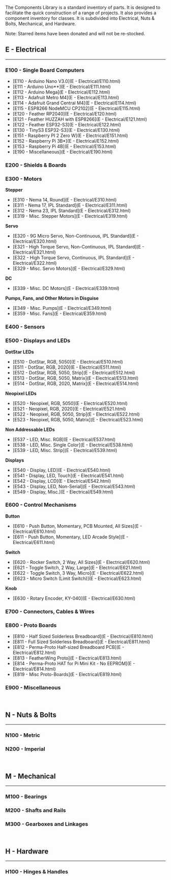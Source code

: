 
The Components Library is a standard inventory of parts. It is designed to facilitate the quick construction of a range of projects. It also provides a component inventory for classes.  It is subdivided into Electrical, Nuts & Bolts, Mechanical, and Hardware.  

Note: Starred items have been donated and will not be re-stocked.

## E - Electrical
***

### E100 - Single Board Computers

- [E110  -  Arduino Nano V3.0](E - Electrical/E110.html)
- [E111  -  Arduino Uno**](E - Electrical/E111.html)
- [E112  -  Arduino Mega](E - Electrical/E112.html)
- [E113  -  Adafruit Metro M4](E - Electrical/E113.html)
- [E114  -  Adafruit Grand Central M4](E - Electrical/E114.html)
- [E115  -  ESP8266 NodeMCU CP2102](E - Electrical/E115.html)
- [E120  -  Feather RP2040](E - Electrical/E120.html)
- [E121  -  Feather HUZZAH with ESP8266](E - Electrical/E121.html)
- [E122  -  Feather ESP32-S3](E - Electrical/E122.html)
- [E130  -  TinyS3 ESP32-S3](E - Electrical/E130.html)
- [E151  -  Raspberry PI 2 Zero W](E - Electrical/E151.html)
- [E152  -  Raspberry Pi 3B*](E - Electrical/E152.html)
- [E153  -  Raspberry Pi 4B](E - Electrical/E153.html)
- [E190  -  Miscellaneous](E - Electrical/E190.html)

### E200 - Shields & Boards

### E300 - Motors 

**Stepper**
- [E310  -  Nema 14, Round](E - Electrical/E310.html)
- [E311  -  Nema 17, IPL Standard](E - Electrical/E311.html)
- [E312  -  Nema 23, IPL Standard](E - Electrical/E312.html)
- [E319  -  Misc. Stepper Motors](E - Electrical/E319.html)

**Servo**
- [E320  -  9G Micro Servo, Non-Continuous, IPL Standard](E - Electrical/E320.html)
- [E321  -  High Torque Servo, Non-Continuous, IPL Standard](E - Electrical/E321.html)
- [E322  -  High Torque Servo, Continuous, IPL Standard](E - Electrical/E322.html)
- [E329  -  Misc. Servo Motors](E - Electrical/E329.html)

**DC**
- [E339  -  Misc. DC Motors](E - Electrical/E339.html)

**Pumps, Fans, and Other Motors in Disguise**
- [E349  -  Misc. Pumps](E - Electrical/E349.html)
- [E359  -  Misc. Fans](E - Electrical/E359.html)

### E400 - Sensors

### E500 - Displays and LEDs

**DotStar LEDs**

- [E510  -  DotStar, RGB, 5050](E - Electrical/E510.html)
- [E511  -  DotStar, RGB, 2020](E - Electrical/E511.html)
- [E512  -  DotStar, RGB, 5050, Strip](E - Electrical/E512.html)
- [E513  -  DotStar, RGB, 5050, Matrix](E - Electrical/E513.html)
- [E514  -  DotStar, RGB, 2020, Matrix](E - Electrical/E514.html)

**Neopixel LEDs**

- [E520  -  Neopixel, RGB, 5050](E - Electrical/E520.html)
- [E521  -  Neopixel, RGB, 2020](E - Electrical/E521.html)
- [E522  -  Neopixel, RGB, 5050, Strip](E - Electrical/E522.html)
- [E523  -  Neopixel, RGB, 5050, Matrix](E - Electrical/E523.html)

**Non Addressable LEDs**

- [E537  -  LED, Misc. RGB](E - Electrical/E537.html)
- [E538  -  LED, Misc. Single Color](E - Electrical/E538.html)
- [E539  -  LED, Misc. Strip](E - Electrical/E539.html)

**Displays**

- [E540  -  Display, LED](E - Electrical/E540.html)
- [E541  -  Display, LED, Touch](E - Electrical/E541.html)
- [E542  -  Display, LCD](E - Electrical/E542.html)
- [E543  -  Display, LED, Non-Serial](E - Electrical/E543.html)
- [E549  -  Display, Misc.](E - Electrical/E549.html)

### E600 - Control Mechanisms

**Button**
- [E610  -  Push Button, Momentary, PCB Mounted, All Sizes](E - Electrical/E610.html)
- [E611  -  Push Button, Momentary, LED Arcade Style](E - Electrical/E611.html)

**Switch**
- [E620  -  Rocker Switch, 2 Way, All Sizes](E - Electrical/E620.html)
- [E621  -  Toggle Switch, 2 Way, Large](E - Electrical/E621.html)
- [E622  -  Toggle Switch, 3 Way, Micro](E - Electrical/E622.html)
- [E623  -  Micro Switch (Limit Switch)](E - Electrical/E623.html)

**Knob**
- [E630  -  Rotary Encoder, KY-040](E - Electrical/E630.html)

### E700 - Connectors, Cables & Wires



### E800 - Proto Boards

- [E810  -  Half Sized Solderless Breadboard](E - Electrical/E810.html)
- [E811  -  Full Sized Solderless Breadboard](E - Electrical/E811.html)
- [E812  -  Perma-Proto Half-sized Breadboard PCB](E - Electrical/E812.html)
- [E813  -  FeatherWing Proto](E - Electrical/E813.html)
- [E814  -  Perma-Proto HAT for Pi Mini Kit - No EEPROM](E - Electrical/E814.html)
- [E819  -  Misc Proto-Boards](E - Electrical/E819.html)

### E900 - Miscellaneous

<br>

## N - Nuts & Bolts
***

### N100 - Metric

### N200 - Imperial

<br>

## M - Mechanical
***

### M100 - Bearings

### M200 - Shafts and Rails

### M300 - Gearboxes and Linkages

<br>

## H - Hardware
***

### H100 - Hinges & Handles
